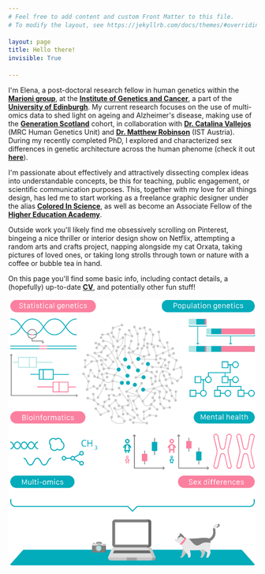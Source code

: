 ```yaml
---
# Feel free to add content and custom Front Matter to this file.
# To modify the layout, see https://jekyllrb.com/docs/themes/#overriding-theme-defaults

layout: page
title: Hello there!
invisible: True

---
```


I'm Elena, a post-doctoral research fellow in human genetics within the **[Marioni group](https://marioni-group.owlstown.net/)**, at the **[Institute of Genetics and Cancer](https://www.ed.ac.uk/institute-genetics-cancer)**, a part of the **[University of Edinburgh](https://www.ed.ac.uk/)**. My current research focuses on the use of multi-omics data to shed light on ageing and Alzheimer's disease, making use of the **[Generation Scotland](https://www.ed.ac.uk/generation-scotland)** cohort, in collaboration with **[Dr. Catalina Vallejos](https://vallejosgroup.github.io/)** (MRC Human Genetics Unit) and **[Dr. Matthew Robinson](https://ist.ac.at/en/research/robinson-group/)** (IST Austria). During my recently completed PhD, I explored and characterized sex differences in genetic architecture across the human phenome (check it out **[here](https://www.nature.com/articles/s41588-021-00912-0)**).

I'm passionate about effectively and attractively dissecting complex ideas into understandable concepts, be this for teaching, public engagement, or scientific communication purposes. This, together with my love for all things design, has led me to start working as a freelance graphic designer under the alias **[Colored In Science](https://www.behance.net/coloredinscience)**, as well as become an Associate Fellow of the **[Higher Education Academy](https://www.advance-he.ac.uk/)**.

Outside work you'll likely find me obsessively scrolling on Pinterest, bingeing a nice thriller or interior design show on Netflix, attempting a random arts and crafts project, napping alongside my cat Orxata, taking pictures of loved ones, or taking long strolls through town or nature with a coffee or bubble tea in hand.  

On this page you'll find some basic info, including contact details, a (hopefully) up-to-date **[CV](cv/)**, and potentially other fun stuff!

<p style="text-align:center;">
<picture>
  <source 
    media="(min-width: 600px)"
    srcset="assets/img/science_banner_withperson_2.svg">
  <img src="assets/img/science_banner_withperson_vertical_2.svg">
</picture>
</p>